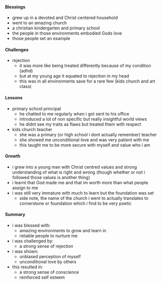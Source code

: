 #### Blessings
- grew up in a devoted and Christ centered household
- went to an amazing church
- a christian kindergarten and primary school
- the people in those environments embodied Gods love
- those people set an example

#### Challenges
- rejection
	- it was more like being treated differently because of my condition (adhd)
	- but at my young age it equated to rejection in my head
	- this was in all environments save for a rare few (kids church and art class)

#### Lessons
- primary school principal
	- he chatted to me regularly when i got sent to his office
	- introduced a lot of non specific but really insightful world views
	- he didnt see my traits as flaws but treated them with respect
- kids church teacher
	- she was a primary (or high school i dont actually remember) teacher
	- she showed me unconditional love and was very patient with me
	- this taught me to be more secure with myself and value who i am

#### Growth
- i grew into a young man with Christ centred values and strong understanding of what is right and wrong (though whether or not i followed those values is another thing)
- i learnt that God made me and that im worth more than what people assign to me
- i was still very immature with much to learn but the foundation was set
	- side note, the name of the church i went to actually translates to cornerstone or foundation which i find to be very poetic

#### Summary
- i was blessed with:
	- amazing environments to grow and learn in
	- reliable people to nurture me
- i was challenged by:
	- a strong sense of rejection
- i was shown:
	- unbiased perception of myself
	- unconditional love by others
- this resulted in:
	- a strong sense of conscience
	- reinforced self esteem